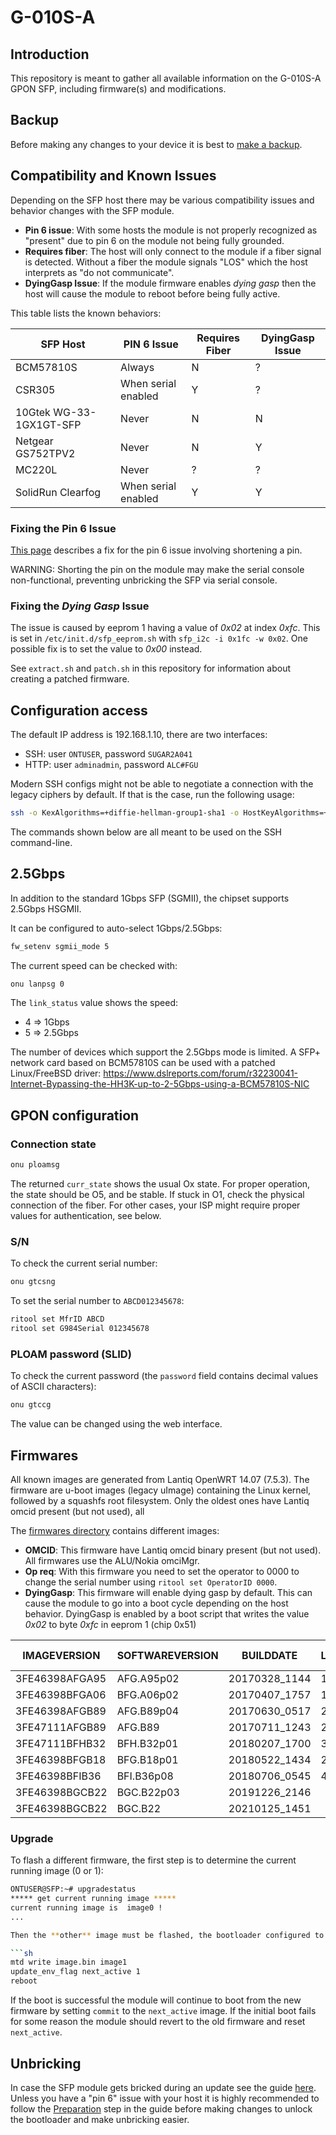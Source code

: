 # G-010S-A

## Introduction

This repository is meant to gather all available information on the G-010S-A GPON SFP, including firmware(s) and modifications.

## Backup

Before making any changes to your device it is best to [make a backup](docs/BACKUP.md).

## Compatibility and Known Issues

<a id="compatibility"></a>

Depending on the SFP host there may be various compatibility issues and behavior
changes with the SFP module.

* **Pin 6 issue**: With some hosts the module is not properly recognized as
  "present" due to pin 6 on the module not being fully grounded.
* **Requires fiber**: The host will only connect to the module if a fiber signal
  is detected. Without a fiber the module signals "LOS" which the host
  interprets as "do not communicate".
* **DyingGasp Issue**: If the module firmware enables *dying gasp* then the host
  will cause the module to reboot before being fully active.

This table lists the known behaviors:

| SFP Host                  | PIN 6 Issue         | Requires Fiber | DyingGasp Issue
|---------------------------|---------------------|----------------|-----------------
| BCM57810S                 | Always              | N              | ?
| CSR305                    | When serial enabled | Y              | ?
| 10Gtek WG-33-1GX1GT-SFP   | Never               | N              | N
| Netgear GS752TPV2         | Never               | N              | Y
| MC220L                    | Never               | ?              | ?
| SolidRun Clearfog         | When serial enabled | Y              | Y

### Fixing the Pin 6 Issue

[This page](https://rsaxvc.net/blog/2020/8/15/Nokia_G-010S-A_Pin_6_Issue.html)
describes a fix for the pin 6 issue involving shortening a pin.

WARNING: Shorting the pin on the module may make the serial console
non-functional, preventing unbricking the SFP via serial console.

### Fixing the *Dying Gasp* Issue

The issue is caused by eeprom 1 having a value of *0x02* at index *0xfc*. This
is set in `/etc/init.d/sfp_eeprom.sh` with `sfp_i2c -i 0x1fc -w 0x02`. One possible fix is to set the value to *0x00* instead.

See `extract.sh` and `patch.sh` in this repository for information about
creating a patched firmware.

## Configuration access

The default IP address is 192.168.1.10, there are two interfaces:

* SSH: user `ONTUSER`, password `SUGAR2A041`
* HTTP: user `adminadmin`, password `ALC#FGU`

Modern SSH configs might not be able to negotiate a connection with the legacy ciphers by default. If that is the case, run the following usage:

```sh
ssh -o KexAlgorithms=+diffie-hellman-group1-sha1 -o HostKeyAlgorithms=+ssh-rsa ONTUSER@192.168.1.10
```

The commands shown below are all meant to be used on the SSH command-line.

## 2.5Gbps

In addition to the standard 1Gbps SFP (SGMII), the chipset supports 2.5Gbps HSGMII.

It can be configured to auto-select 1Gbps/2.5Gbps:

```sh
fw_setenv sgmii_mode 5
```

The current speed can be checked with:

```sh
onu lanpsg 0
```

The `link_status` value shows the speed:

* 4 => 1Gbps
* 5 => 2.5Gbps

The number of devices which support the 2.5Gbps mode is limited.
A SFP+ network card based on BCM57810S can be used with a patched Linux/FreeBSD driver: <https://www.dslreports.com/forum/r32230041-Internet-Bypassing-the-HH3K-up-to-2-5Gbps-using-a-BCM57810S-NIC>

## GPON configuration

### Connection state

```sh
onu ploamsg
```

The returned `curr_state` shows the usual Ox state.
For proper operation, the state should be O5, and be stable.
If stuck in O1, check the physical connection of the fiber.
For other cases, your ISP might require proper values for authentication, see below.

### S/N

To check the current serial number:

```sh
onu gtcsng
```

To set the serial number to `ABCD012345678`:

```sh
ritool set MfrID ABCD
ritool set G984Serial 012345678
```

### PLOAM password (SLID)

To check the current password (the `password` field contains decimal values of ASCII characters):

```sh
onu gtccg
```

The value can be changed using the web interface.

## Firmwares

All known images are generated from Lantiq OpenWRT 14.07 (7.5.3).
The firmware are u-boot images (legacy uImage) containing the Linux kernel, followed by a squashfs root filesystem.
Only the oldest ones have Lantiq omcid present (but not used), all

The  [firmwares directory](firmwares) contains different images:

* **OMCID**: This firmware have Lantiq omcid binary present (but not used). All
  firmwares use the ALU/Nokia omciMgr.
* **Op req**: With this firmware you need to set the operator to 0000
  to change the serial number using `ritool set OperatorID 0000`.
* **DyingGasp**: This firmware will enable dying gasp by default. This can cause
  the module to go into a boot cycle depending on the host behavior. DyingGasp
  is enabled by a boot script that writes the value *0x02* to byte *0xfc* in
  eeprom 1 (chip 0x51)

IMAGEVERSION   | SOFTWAREVERSION | BUILDDATE     | LATEST_REV | OMCID | Op Req | DyingGasp
-------------- | --------------- | ------------- | ---------- | ------|--------|-----------
3FE46398AFGA95 | AFG.A95p02      | 20170328_1144 | 17850      | Y     | N?     | N
3FE46398BFGA06 | BFG.A06p02      | 20170407_1757 | 18511      | Y     | N?     | N
3FE46398AFGB89 | AFG.B89p04      | 20170630_0517 | 22216      | N     | N?     | N
3FE47111AFGB89 | AFG.B89         | 20170711_1243 | 22216      | N     | N?     | N
3FE47111BFHB32 | BFH.B32p01      | 20180207_1700 | 32678      | N     | N      | N
3FE46398BFGB18 | BFG.B18p01      | 20180522_1434 | 22148      | N     | N      | Y
3FE46398BFIB36 | BFI.B36p08      | 20180706_0545 | 46444      | N     | Y      | Y
3FE46398BGCB22 | BGC.B22p03      | 20191226_2146 |            | N     | Y      | Y
3FE46398BGCB22 | BGC.B22         | 20210125_1451 |            | N     | Y      | Y

### Upgrade

To flash a different firmware, the first step is to determine the current running image (0 or 1):

```sh
ONTUSER@SFP:~# upgradestatus
***** get current running image *****
current running image is  image0 !
...

Then the **other** image must be flashed, the bootloader configured to boot it, and we can reboot:

```sh
mtd write image.bin image1
update_env_flag next_active 1
reboot
```

If the boot is successful the module will continue to boot from the new firmware
by setting `commit` to the `next_active` image. If the initial boot
fails for some reason the module should revert to the old firmware and reset
`next_active`.

## Unbricking

In case the SFP module gets bricked during an update see the guide
[here](unbricking.md). Unless you have a "pin 6" issue with your host it is
highly recommended to follow the [Preparation](unbricking.md#preparation) step
in the guide before making changes to unlock the bootloader and make unbricking
easier.
